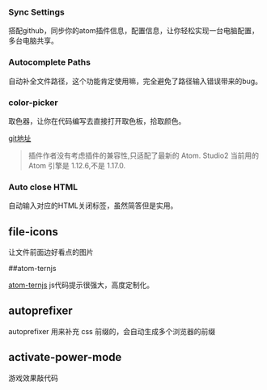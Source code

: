 ### Sync Settings

搭配github，同步你的atom插件信息，配置信息，让你轻松实现一台电脑配置，多台电脑共享。

### Autocomplete Paths

自动补全文件路径，这个功能肯定使用嘛，完全避免了路径输入错误带来的bug。 

### color-picker

取色器，让你在代码编写去直接打开取色板，拾取颜色。

[git地址](https://github.com/thomaslindstrom/color-picker/releases)

> 插件作者没有考虑插件的兼容性,只适配了最新的 Atom. Studio2 当前用的Atom 引擎是 1.12.6,不是 1.17.0. 

### Auto close HTML

自动输入对应的HTML关闭标签，虽然简答但是实用。

## file-icons

让文件前面边好看点的图片

##atom-ternjs

[atom-ternjs](https://atom.io/packages/atom-ternjs) js代码提示很强大，高度定制化。 
## autoprefixer 
autoprefixer 用来补充 css 前缀的，会自动生成多个浏览器的前缀



## activate-power-mode 

游戏效果敲代码